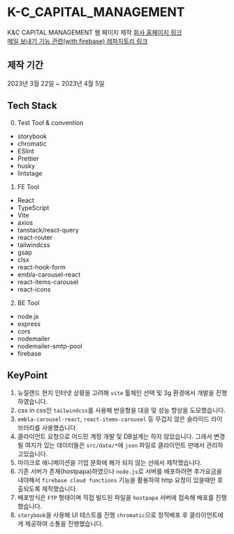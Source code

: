 # K-C_CAPITAL_MANAGEMENT
K&amp;C CAPITAL MANAGEMENT  웹 페이지 제작
[회사 홈페이지 링크](http://knccapital.co.nz/) <br>
[메일 보내기 기능 관련(with firebase) 레파지토리 링크](https://github.com/Imjurney/SendEMail)
## 제작 기간
2023년 3월 22일 ~ 2023년 4월 5일

## Tech Stack 

0. Test Tool & convention

- storybook
- chromatic
- ESlint
- Prettier
- husky
- lintstage

1. FE Tool

- React
- TypeScript
- Vite
- axios
- tanstack/react-query
- react-router
- tailwindcss
- gsap
- clsx
- react-hook-form
- embla-carousel-react
- react-items-carousel
- react-icons

2. BE Tool

- node.js
- express
- cors
- nodemailer
- nodemailer-smtp-pool
- firebase



## KeyPoint
1. 뉴질랜드 현지 인터넷 상황을 고려해 `vite` 툴체인 선택 및 3g 환경에서 개발을 진행하였습니다.
2. css in css인 `tailwindcss`를 사용해 반응형을 대응 및 성능 향상을 도모했습니다.
3. `embla-carousel-react`, `react-items-carousel` 등 무겁지 않은 슬라이드 라이브러리를
   사용했습니다.
4. 클라이언트 요청으로 어드민 계정 개발 및 DB설계는 하지 않았습니다. 그래서 변경될 여지가 
   있는 데이터들은 `src/data/*`에 `json` 파일로 클라이언트 딴에서 관리하고있습니다.
5. 마이크로 애니메이션을 기업 문화에 해가 되지 않는 선에서 제작했습니다.
6. 기존 서버가 존재(hostpapa)하였으나 `node.js`로 서버를 배포하려면 추가요금을 내야해서 `firebase cloud functions` 기능을 활용하여 http 요청이 있을때만 호출되도록 제작했습니다.
7. 배포방식은 `FTP` 형태이며 직접 빌드된 파일을 `hostpapa` 서버에 접속해 배포를 진행했습니다.
8. `storybook`을 사용해 UI 테스트를 진행 `chromatic`으로 정적배포 후 클라이언트에게 
   제공하여 소통을 진행했습니다.
